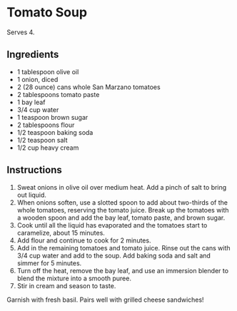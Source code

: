 # Tomato Soup

Serves 4.

## Ingredients

- 1 tablespoon olive oil
- 1 onion, diced
- 2 (28 ounce) cans whole San Marzano tomatoes
- 2 tablespoons tomato paste
- 1 bay leaf
- 3/4 cup water
- 1 teaspoon brown sugar
- 2 tablespoons flour
- 1/2 teaspoon baking soda
- 1/2 teaspoon salt
- 1/2 cup heavy cream

## Instructions

1. Sweat onions in olive oil over medium heat. Add a pinch of salt to bring out liquid.
2. When onions soften, use a slotted spoon to add about two-thirds of the whole tomatoes, reserving the tomato juice. Break up the tomatoes with a wooden spoon and add the bay leaf, tomato paste, and brown sugar.
3. Cook until all the liquid has evaporated and the tomatoes start to caramelize, about 15 minutes.
4. Add flour and continue to cook for 2 minutes.
5. Add in the remaining tomatoes and tomato juice. Rinse out the cans with 3/4 cup water and add to the soup. Add baking soda and salt and simmer for 5 minutes.
6. Turn off the heat, remove the bay leaf, and use an immersion blender to blend the mixture into a smooth puree.
7. Stir in cream and season to taste.

Garnish with fresh basil. Pairs well with grilled cheese sandwiches!
